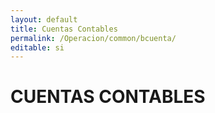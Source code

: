 ```yaml
---
layout: default
title: Cuentas Contables
permalink: /Operacion/common/bcuenta/
editable: si
---
```


# CUENTAS CONTABLES


